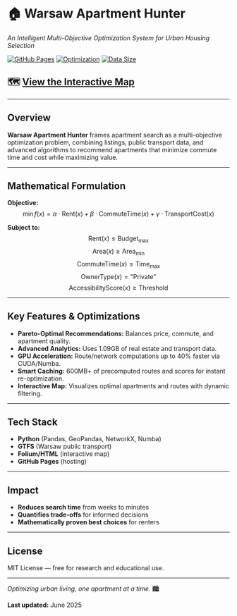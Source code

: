 # 🏠 Warsaw Apartment Hunter
*An Intelligent Multi-Objective Optimization System for Urban Housing Selection*

[![GitHub Pages](https://img.shields.io/badge/Live%20Demo-GitHub%20Pages-blue)](https://frknklcsln.github.io/Warsaw_Apartment_Hunter)
[![Optimization](https://img.shields.io/badge/Problem%20Type-Multi--Objective%20Optimization-green)](https://github.com/frknklcsln/Warsaw_Apartment_Hunter)
[![Data Size](https://img.shields.io/badge/Dataset-1.09GB-orange)](https://github.com/frknklcsln/Warsaw_Apartment_Hunter)

## 🗺️ [View the Interactive Map](https://frknklcsln.github.io/Warsaw_Apartment_Hunter)

---

## Overview

**Warsaw Apartment Hunter** frames apartment search as a multi-objective optimization problem, combining listings, public transport data, and advanced algorithms to recommend apartments that minimize commute time and cost while maximizing value.

---

## Mathematical Formulation

**Objective:**
$$
\min f(x) = \alpha \cdot \text{Rent}(x) + \beta \cdot \text{CommuteTime}(x) + \gamma \cdot \text{TransportCost}(x)
$$

**Subject to:**
$$
\text{Rent}(x) \leq \text{Budget}_{\max}
$$
$$
\text{Area}(x) \geq \text{Area}_{\min}
$$
$$
\text{CommuteTime}(x) \leq \text{Time}_{\max}
$$
$$
\text{OwnerType}(x) = \text{"Private"}
$$
$$
\text{AccessibilityScore}(x) \geq \text{Threshold}
$$

---

## Key Features & Optimizations

- **Pareto-Optimal Recommendations:** Balances price, commute, and apartment quality.
- **Advanced Analytics:** Uses 1.09GB of real estate and transport data.
- **GPU Acceleration:** Route/network computations up to 40% faster via CUDA/Numba.
- **Smart Caching:** 600MB+ of precomputed routes and scores for instant re-optimization.
- **Interactive Map:** Visualizes optimal apartments and routes with dynamic filtering.

---

## Tech Stack

- **Python** (Pandas, GeoPandas, NetworkX, Numba)
- **GTFS** (Warsaw public transport)
- **Folium/HTML** (interactive map)
- **GitHub Pages** (hosting)

---

## Impact

- **Reduces search time** from weeks to minutes
- **Quantifies trade-offs** for informed decisions
- **Mathematically proven best choices** for renters

---

## License

MIT License — free for research and educational use.

---

*Optimizing urban living, one apartment at a time.* 🏙️

**Last updated:** June 2025
